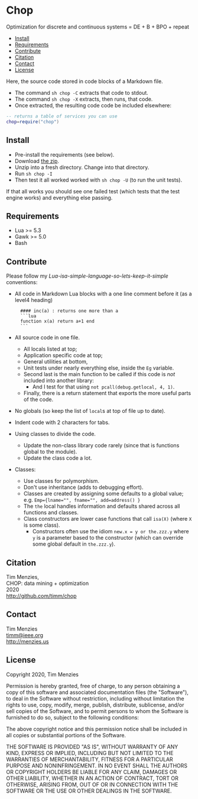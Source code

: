 # Chop

Optimization for discrete and continuous systems = DE + B + BPO + repeat

- [Install](#install) 
- [Requirements](#requirements) 
- [Contribute](#contribute) 
- [Citation](#citation) 
- [Contact](#contact) 
- [License](#license) 


Here, the source code stored in code blocks of a Markdown file.
- The command `sh chop -C` extracts that code to stdout. 
- The command `sh chop -X` extracts, then runs, that code.
- Once extracted, the resulting code code be included elsewhere:

```lua
-- returns a table of services you can use
chop=require("chop")
```

## Install

- Pre-install the  requirements (see below). 
- Download [the zip](https://github.com/timm/chop/archive/master.zip).
- Unzip into a fresh directory. Change into that directory.
- Run `sh chop -I`
- Then test it all worked worked with `sh chop -U` (to run the unit tests).

If that all works you should see one failed test (which tests that the test engine works) and everything else passing.

## Requirements

- Lua >= 5.3
- Gawk >= 5.0
- Bash

## Contribute

Please follow my _Lua-isa-simple-language-so-lets-keep-it-simple_ conventions:

- All code in Markdown Lua blocks with a one line comment before it (as a level4 heading)

        #### inc(a) : returns one more than a
        ```lua
        function x(a) return a+1 end
        ```
- All source code in one file.
  - All locals listed at top;
  - Application specific code at top;
  - General utilities at bottom,
  - Unit tests under nearly everything  else,  inside the `Eg` variable.
  - Second last is the main function to be called if this code is _not_ included into
    another library:
    - And I test for that using `not pcall(debug.getlocal, 4, 1)`.
  - Finally, there  is a return statement that exports the more useful parts of the code.
- No globals (so keep the list of `local`s at top of file up to date).
- Indent code with 2 characters for tabs.
- Using classes to divide the code. 
  - Update the non-class library code rarely (since that is functions global to the module).
  - Update the class code a lot.
- Classes:
  - Use classes for polymorphism. 
  - Don't use inheritance (adds to debugging effort).
  - Classes are created by assigning some defaults to a global value;    
    e.g. `Emp={lname="", fname="", add=address() }`
  - The `the` local handles information and defaults shared across all functions and classes.
  - Class constructors are lower case functions that call `isa(X)` 
    (where `X` is some class).
    - Constructors often use the idiom `new.x = y or the.zzz.y` where `y` is a parameter
      based to the constructor (which can override some global default in `the.zzz.y`).
  


## Citation

Tim Menzies,  
CHOP: data mining + optimization  
2020  
http://github.com/timm/chop

## Contact

Tim Menzies   
timm@ieee.org  
http://menzies.us

## License

Copyright 2020, Tim Menzies

Permission is hereby granted, free of charge, to any person obtaining a copy of this software and associated documentation files (the "Software"), to deal in the Software without restriction, including without limitation the rights to use, copy, modify, merge, publish, distribute, sublicense, and/or sell copies of the Software, and to permit persons to whom the Software is furnished to do so, subject to the following conditions:

The above copyright notice and this permission notice shall be included in all copies or substantial portions of the Software.

THE SOFTWARE IS PROVIDED "AS IS", WITHOUT WARRANTY OF ANY KIND, EXPRESS OR IMPLIED, INCLUDING BUT NOT LIMITED TO THE WARRANTIES OF MERCHANTABILITY, FITNESS FOR A PARTICULAR PURPOSE AND NONINFRINGEMENT. IN NO EVENT SHALL THE AUTHORS OR COPYRIGHT HOLDERS BE LIABLE FOR ANY CLAIM, DAMAGES OR OTHER LIABILITY, WHETHER IN AN ACTION OF CONTRACT, TORT OR OTHERWISE, ARISING FROM, OUT OF OR IN CONNECTION WITH THE SOFTWARE OR THE USE OR OTHER DEALINGS IN THE SOFTWARE.


